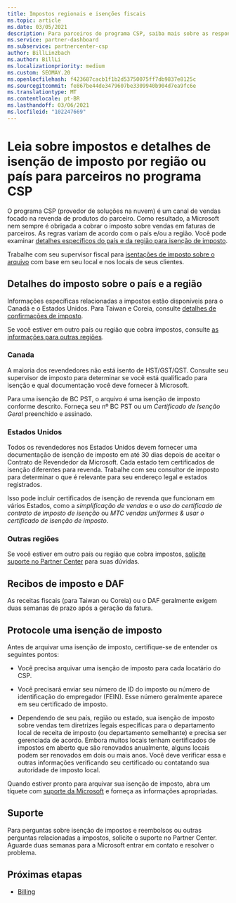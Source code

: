 ```yaml
---
title: Impostos regionais e isenções fiscais
ms.topic: article
ms.date: 03/05/2021
description: Para parceiros do programa CSP, saiba mais sobre as responsabilidades do imposto por região, como enviar isenções fiscais para vendas do CSP e como obter suporte para perguntas sobre impostos.
ms.service: partner-dashboard
ms.subservice: partnercenter-csp
author: BillLinzbach
ms.author: BillLi
ms.localizationpriority: medium
ms.custom: SEOMAY.20
ms.openlocfilehash: f423687cacb1f1b2d53750075ff7db9837e8125c
ms.sourcegitcommit: fe867be44de3479607be3309940b904d7ea9fc6e
ms.translationtype: MT
ms.contentlocale: pt-BR
ms.lasthandoff: 03/06/2021
ms.locfileid: "102247669"
---
```

# <a name="read-about-taxes-and-tax-exemption-details-by-region-or-country-for-partners-in-the-csp-program"></a>Leia sobre impostos e detalhes de isenção de imposto por região ou país para parceiros no programa CSP


O programa CSP (provedor de soluções na nuvem) é um canal de vendas focado na revenda de produtos do parceiro. Como resultado, a Microsoft nem sempre é obrigada a cobrar o imposto sobre vendas em faturas de parceiros. As regras variam de acordo com o país e/ou a região. Você pode examinar [detalhes específicos do país e da região para isenção de imposto](#country-and-region-tax-details).

Trabalhe com seu supervisor fiscal para [isentações de imposto sobre o arquivo](#file-a-tax-exemption) com base em seu local e nos locais de seus clientes.

## <a name="country-and-region-tax-details"></a>Detalhes do imposto sobre o país e a região

Informações específicas relacionadas a impostos estão disponíveis para o Canadá e o Estados Unidos. Para Taiwan e Coreia, consulte [detalhes de confirmações de imposto](#tax-receipts-and-daf).

Se você estiver em outro país ou região que cobra impostos, consulte [as informações para outras regiões](#other-regions).


### <a name="canada"></a>Canada

A maioria dos revendedores não está isento de HST/GST/QST. Consulte seu supervisor de imposto para determinar se você está qualificado para isenção e qual documentação você deve fornecer à Microsoft.

Para uma isenção de BC PST, o arquivo é uma isenção de imposto conforme descrito. Forneça seu nº BC PST ou um *Certificado de Isenção Geral* preenchido e assinado.

### <a name="united-states"></a>Estados Unidos

Todos os revendedores nos Estados Unidos devem fornecer uma documentação de isenção de imposto em até 30 dias depois de aceitar o Contrato de Revendedor da Microsoft. Cada estado tem certificados de isenção diferentes para revenda. Trabalhe com seu consultor de imposto para determinar o que é relevante para seu endereço legal e estados registrados.

Isso pode incluir certificados de isenção de revenda que funcionam em vários Estados, como a *simplificação de vendas* e o *uso do certificado de contrato de imposto de isenção* ou *MTC vendas uniformes & usar o certificado de isenção de imposto*.

### <a name="other-regions"></a>Outras regiões

Se você estiver em outro país ou região que cobra impostos, [solicite suporte no Partner Center](#support) para suas dúvidas.

## <a name="tax-receipts-and-daf"></a>Recibos de imposto e DAF

As receitas fiscais (para Taiwan ou Coreia) ou o DAF geralmente exigem duas semanas de prazo após a geração da fatura.

## <a name="file-a-tax-exemption"></a>Protocole uma isenção de imposto

Antes de arquivar uma isenção de imposto, certifique-se de entender os seguintes pontos:

- Você precisa arquivar uma isenção de imposto para cada locatário do CSP.

- Você precisará enviar seu número de ID do imposto ou número de identificação do empregador (FEIN). Esse número geralmente aparece em seu certificado de imposto.

- Dependendo de seu país, região ou estado, sua isenção de imposto sobre vendas tem diretrizes legais específicas para o departamento local de receita de imposto (ou departamento semelhante) e precisa ser gerenciada de acordo. Embora muitos locais tenham certificados de impostos em aberto que são renovados anualmente, alguns locais podem ser renovados em dois ou mais anos. Você deve verificar essa e outras informações verificando seu certificado ou contatando sua autoridade de imposto local.

Quando estiver pronto para arquivar sua isenção de imposto, abra um tíquete com [suporte da Microsoft](https://partner.microsoft.com/dashboard/support/csp/servicerequests/create?stage=2&topicid=92930319-ced6-c18b-d7a6-d62b22d60aa5) e forneça as informações apropriadas.

## <a name="support"></a>Suporte

Para perguntas sobre isenção de impostos e reembolsos ou outras perguntas relacionadas a impostos, solicite o suporte no Partner Center. Aguarde duas semanas para a Microsoft entrar em contato e resolver o problema.

## <a name="next-steps"></a>Próximas etapas

- [Billing](billing.md)

